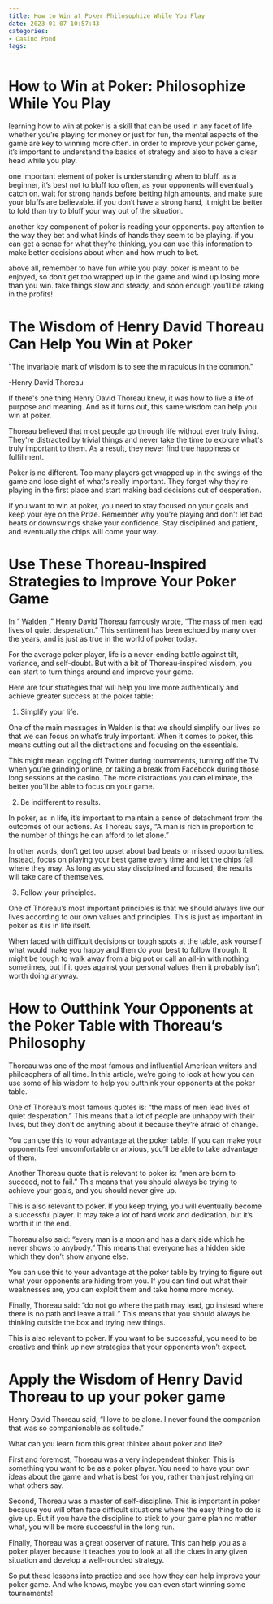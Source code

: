 ```yaml
---
title: How to Win at Poker Philosophize While You Play
date: 2023-01-07 10:57:43
categories:
- Casino Pond
tags:
---
```



#  How to Win at Poker: Philosophize While You Play

 learning how to win at poker is a skill that can be used in any facet of life. whether you’re playing for money or just for fun, the mental aspects of the game are key to winning more often. in order to improve your poker game, it’s important to understand the basics of strategy and also to have a clear head while you play.

one important element of poker is understanding when to bluff. as a beginner, it’s best not to bluff too often, as your opponents will eventually catch on. wait for strong hands before betting high amounts, and make sure your bluffs are believable. if you don’t have a strong hand, it might be better to fold than try to bluff your way out of the situation.

another key component of poker is reading your opponents. pay attention to the way they bet and what kinds of hands they seem to be playing. if you can get a sense for what they’re thinking, you can use this information to make better decisions about when and how much to bet.

above all, remember to have fun while you play. poker is meant to be enjoyed, so don’t get too wrapped up in the game and wind up losing more than you win. take things slow and steady, and soon enough you’ll be raking in the profits!

#  The Wisdom of Henry David Thoreau Can Help You Win at Poker

"The invariable mark of wisdom is to see the miraculous in the common."

-Henry David Thoreau

If there's one thing Henry David Thoreau knew, it was how to live a life of purpose and meaning. And as it turns out, this same wisdom can help you win at poker.

Thoreau believed that most people go through life without ever truly living. They're distracted by trivial things and never take the time to explore what's truly important to them. As a result, they never find true happiness or fulfillment.

Poker is no different. Too many players get wrapped up in the swings of the game and lose sight of what's really important. They forget why they're playing in the first place and start making bad decisions out of desperation.

If you want to win at poker, you need to stay focused on your goals and keep your eye on the Prize. Remember why you're playing and don't let bad beats or downswings shake your confidence. Stay disciplined and patient, and eventually the chips will come your way.

#  Use These Thoreau-Inspired Strategies to Improve Your Poker Game

In “ Walden ,” Henry David Thoreau famously wrote, “The mass of men lead lives of quiet desperation.” This sentiment has been echoed by many over the years, and is just as true in the world of poker today.

For the average poker player, life is a never-ending battle against tilt, variance, and self-doubt. But with a bit of Thoreau-inspired wisdom, you can start to turn things around and improve your game.

Here are four strategies that will help you live more authentically and achieve greater success at the poker table:

1. Simplify your life.

One of the main messages in Walden is that we should simplify our lives so that we can focus on what’s truly important. When it comes to poker, this means cutting out all the distractions and focusing on the essentials.

This might mean logging off Twitter during tournaments, turning off the TV when you’re grinding online, or taking a break from Facebook during those long sessions at the casino. The more distractions you can eliminate, the better you’ll be able to focus on your game.

2. Be indifferent to results.

In poker, as in life, it’s important to maintain a sense of detachment from the outcomes of our actions. As Thoreau says, “A man is rich in proportion to the number of things he can afford to let alone.”

In other words, don’t get too upset about bad beats or missed opportunities. Instead, focus on playing your best game every time and let the chips fall where they may. As long as you stay disciplined and focused, the results will take care of themselves.

3. Follow your principles.

One of Thoreau’s most important principles is that we should always live our lives according to our own values and principles. This is just as important in poker as it is in life itself.

When faced with difficult decisions or tough spots at the table, ask yourself what would make you happy and then do your best to follow through. It might be tough to walk away from a big pot or call an all-in with nothing sometimes, but if it goes against your personal values then it probably isn’t worth doing anyway.

#  How to Outthink Your Opponents at the Poker Table with Thoreau’s Philosophy

Thoreau was one of the most famous and influential American writers and philosophers of all time. In this article, we’re going to look at how you can use some of his wisdom to help you outthink your opponents at the poker table.

One of Thoreau’s most famous quotes is: “the mass of men lead lives of quiet desperation.” This means that a lot of people are unhappy with their lives, but they don’t do anything about it because they’re afraid of change.

You can use this to your advantage at the poker table. If you can make your opponents feel uncomfortable or anxious, you’ll be able to take advantage of them.

Another Thoreau quote that is relevant to poker is: “men are born to succeed, not to fail.” This means that you should always be trying to achieve your goals, and you should never give up.

This is also relevant to poker. If you keep trying, you will eventually become a successful player. It may take a lot of hard work and dedication, but it’s worth it in the end.

Thoreau also said: “every man is a moon and has a dark side which he never shows to anybody.” This means that everyone has a hidden side which they don’t show anyone else.

You can use this to your advantage at the poker table by trying to figure out what your opponents are hiding from you. If you can find out what their weaknesses are, you can exploit them and take home more money.

Finally, Thoreau said: “do not go where the path may lead, go instead where there is no path and leave a trail.” This means that you should always be thinking outside the box and trying new things.

This is also relevant to poker. If you want to be successful, you need to be creative and think up new strategies that your opponents won’t expect.

#  Apply the Wisdom of Henry David Thoreau to up your poker game

Henry David Thoreau said, “I love to be alone. I never found the companion that was so companionable as solitude.”

What can you learn from this great thinker about poker and life?

First and foremost, Thoreau was a very independent thinker. This is something you want to be as a poker player. You need to have your own ideas about the game and what is best for you, rather than just relying on what others say.

Second, Thoreau was a master of self-discipline. This is important in poker because you will often face difficult situations where the easy thing to do is give up. But if you have the discipline to stick to your game plan no matter what, you will be more successful in the long run.

Finally, Thoreau was a great observer of nature. This can help you as a poker player because it teaches you to look at all the clues in any given situation and develop a well-rounded strategy.

So put these lessons into practice and see how they can help improve your poker game. And who knows, maybe you can even start winning some tournaments!